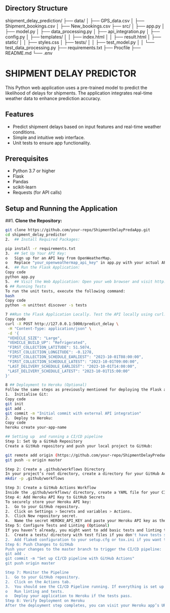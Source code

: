 ## Directory Structure

shipment_delay_prediction/
├── data/
│   ├── GPS_data.csv
│   ├── Shipment_bookings.csv
│   ├── New_bookings.csv
├── src/
│   ├── app.py
│   ├── model.py
│   ├── data_processing.py
│   ├── api_integration.py
│   ├── config.py
│   ├── templates/
│   │   ├── index.html
│   │   ├── result.html
│   ├── static/
│   │   ├── styles.css
│   ├── tests/
│   │   ├── test_model.py
│   │   └── test_data_processing.py
├── requirements.txt
├── Procfile
├── README.md
└── .env

# SHIPMENT DELAY PREDICTOR

This Python web application uses a pre-trained model to predict the likelihood of delays for shipments. The application integrates real-time weather data to enhance prediction accuracy.

## Features
- Predict shipment delays based on input features and real-time weather conditions.
- Simple and intuitive web interface.
- Unit tests to ensure app functionality.

## Prerequisites
- Python 3.7 or higher
- Flask
- Pandas
- scikit-learn
- Requests (for API calls)

## Setup and Running the Application

##1. **Clone the Repository:**
   ```bash
   git clone https://github.com/your-repo/ShipmentDelayPredaApp.git
   cd shipment_delay_predictor
2.	## Install Required Packages:

pip install -r requirements.txt
3.	## Set Up Your API Key:
o	Sign up for an API key from OpenWeatherMap.
o	Replace "your_openweathermap_api_key" in app.py with your actual API key.
4.	## Run the Flask Application:
Copy code
python app.py
5.	## Visit the Web Application: Open your web browser and visit http://127.0.0.1:5000/.
6 ## Running Tests
To run the unit tests, execute the following command:
bash
Copy code
python -m unittest discover -s tests

7 ##Run the Flask Application Locally. Test the API locally using curl:
Copy code
curl -X POST http://127.0.0.1:5000/predict_delay \
    -H "Content-Type: application/json" \
    -d '{
    "VEHICLE_SIZE": "Large",
    "VEHICLE_BUILD_UP": "Refrigerated",
    "FIRST_COLLECTION_LATITUDE": 51.5074,
    "FIRST_COLLECTION_LONGITUDE": -0.1278,
    "FIRST_COLLECTION_SCHEDULE_EARLIEST": "2023-10-01T08:00:00",
    "FIRST_COLLECTION_SCHEDULE_LATEST": "2023-10-01T09:00:00",
    "LAST_DELIVERY_SCHEDULE_EARLIEST": "2023-10-01T14:00:00",
    "LAST_DELIVERY_SCHEDULE_LATEST": "2023-10-01T15:00:00"
}'

8 ## Deployment to Heroku (Optional)
Follow the same steps as previously mentioned for deploying the Flask app to Heroku:
1.	Initialise Git:
Copy code
git init
git add .
git commit -m "Initial commit with external API integration"
2.	Deploy to Heroku:
Copy code
heroku create your-app-name

## Setting up  and running a CI/CD pipeline
Step 1: Set Up a GitHub Repository
Create a GitHub repository and push your local project to GitHub:

git remote add origin (https://github.com/your-repo/ShipmentDelayPredaApp.git)
git push -u origin master

Step 2: Create a .github/workflows Directory
In your project’s root directory, create a directory for your GitHub Actions workflow:
mkdir -p .github/workflows

Step 3: Create a GitHub Actions Workflow
Inside the .github/workflows/ directory, create a YAML file for your CI/CD pipeline. 
Step 4: Add Heroku API Key to GitHub Secrets
To securely store your Heroku API key:
1.	Go to your GitHub repository.
2.	Click on Settings > Secrets and variables > Actions.
3.	Click New repository secret.
4.	Name the secret HEROKU_API_KEY and paste your Heroku API key as the value.
Step 5: Configure Tests and Linting (Optional)
If you haven’t already, you might want to add basic tests and linting to your project:
1.	Create a tests/ directory with test files if you don't have tests set up.
2.	Add flake8 configuration to your setup.cfg or tox.ini if you want to customize linting.
Step 6: Push Changes to GitHub
Push your changes to the master branch to trigger the CI/CD pipeline:
git add .
git commit -m "Set up CI/CD pipeline with GitHub Actions"
git push origin master

Step 7: Monitor the Pipeline
1.	Go to your GitHub repository.
2.	Click on the Actions tab.
3.	You should see the CI/CD Pipeline running. If everything is set up correctly, the pipeline will:
o	Run linting and tests.
o	Deploy your application to Heroku if the tests pass.
Step 8: Verify Deployment on Heroku
After the deployment step completes, you can visit your Heroku app’s URL (e.g., https://your-heroku-app-name.herokuapp.com/) to verify that your changes have been deployed.
